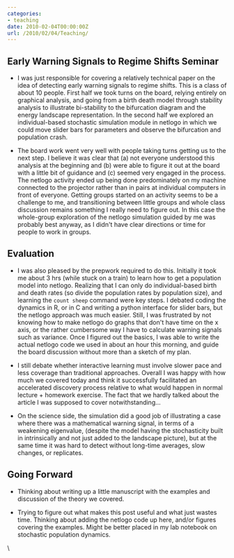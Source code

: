 ```yaml
---
categories:
- teaching
date: 2010-02-04T00:00:00Z
url: /2010/02/04/Teaching/
---
```


Early Warning Signals to Regime Shifts Seminar
----------------------------------------------

-   I was just responsible for covering a relatively technical paper on
    the idea of detecting early warning signals to regime shifts. This
    is a class of about 10 people. First half we took turns on the
    board, relying entirely on graphical analysis, and going from a
    birth death model through stability analysis to illustrate
    bi-stability to the bifurcation diagram and the energy landscape
    representation. In the second half we explored an individual-based
    stochastic simulation module in netlogo in which we could move
    slider bars for parameters and observe the bifurcation and
    population crash.

-   The board work went very well with people taking turns getting us to
    the next step. I believe it was clear that (a) not everyone
    understood this analysis at the beginning and (b) were able to
    figure it out at the board with a little bit of guidance and (c)
    seemed very engaged in the process. The netlogo activity ended up
    being done predominately on my machine connected to the projector
    rather than in pairs at individual computers in front of everyone.
    Getting groups started on an activity seems to be a challenge to me,
    and transitioning between little groups and whole class discussion
    remains something I really need to figure out. In this case the
    whole-group exploration of the netlogo simulation guided by me was
    probably best anyway, as I didn't have clear directions or time for
    people to work in groups.

Evaluation
----------

-   I was also pleased by the prepwork required to do this. Initially it
    took me about 3 hrs (while stuck on a train) to learn how to get a
    population model into netlogo. Realizing that I can only do
    individual-based birth and death rates (so divide the population
    rates by population size), and learning the ` count sheep ` command
    were key steps. I debated coding the dynamics in R, or in C and
    writing a python interface for slider bars, but the netlogo approach
    was much easier. Still, I was frustrated by not knowing how to make
    netlogo do graphs that don't have time on the x axis, or the rather
    cumbersome way I have to calculate warning signals such as variance.
    Once I figured out the basics, I was able to write the actual
    netlogo code we used in about an hour this morning, and guide the
    board discussion without more than a sketch of my plan.

-   I still debate whether interactive learning must involve slower pace
    and less coverage than traditional approaches. Overall I was happy
    with how much we covered today and think it successfully facilitated
    an accelerated discovery process relative to what would happen in
    normal lecture + homework exercise. The fact that we hardly talked
    about the article I was supposed to cover notwithstanding...

-   On the science side, the simulation did a good job of illustrating a
    case where there was a mathematical warning signal, in terms of a
    weakening eigenvalue, (despite the model having the stochasticity
    built in intrinsically and not just added to the landscape picture),
    but at the same time it was hard to detect without long-time
    averages, slow changes, or replicates.

Going Forward
-------------

-   Thinking about writing up a little manuscript with the examples and
    discussion of the theory we covered.

-   Trying to figure out what makes this post useful and what just
    wastes time. Thinking about adding the netlogo code up here, and/or
    figures covering the examples. Might be better placed in my lab
    notebook on stochastic population dynamics.

\

